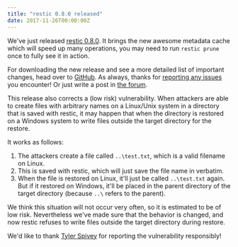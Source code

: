 ```yaml
---
title: "restic 0.8.0 released"
date: 2017-11-26T00:00:00Z
---
```


We've just released [restic 0.8.0](https://github.com/restic/restic/releases/tag/v0.8.0). It brings the new awesome metadata cache which will speed up many operations, you may need to run `restic prune` once to fully see it in action.

For downloading the new release and see a more detailed list of important changes, head over to [GitHub](https://github.com/restic/restic/releases/tag/v0.8.0). As always, thanks for [reporting any issues](https://github.com/restic/restic/issues/new) you encounter! Or just write a post in [the forum](https://forum.restic.net).

This release also corrects a (low risk) vulnerability. When attackers are able to create files with arbitrary names on a Linux/Unix system in a directory that is saved with restic, it may happen that when the directory is restored on a Windows system to write files outside the target directory for the restore.

It works as follows:
 1. The attackers create a file called `..\test.txt`, which is a valid filename on Linux.
 2. This is saved with restic, which will just save the file name in verbatim.
 3. When the file is restored on Linux, it'll just be called `..\test.txt` again. But if it restored on Windows, it'll be placed in the parent directory of the target directory (because `..\` refers to the parent).

We think this situation will not occur very often, so it is estimated to be of low risk. Nevertheless we've made sure that the behavior is changed, and now restic refuses to write files outside the target directory during restore.

We'd like to thank [Tyler Spivey](https://allinaccess.com/) for reporting the vulnerability responsibly!
